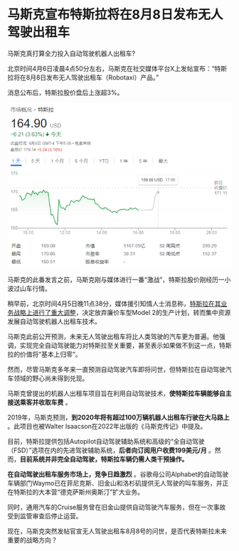 # 马斯克宣布特斯拉将在8月8日发布无人驾驶出租车

马斯克真打算全力投入自动驾驶机器人出租车?

北京时间4月6日凌晨4点50分左右，马斯克在社交媒体平台X上发帖宣布：“特斯拉将在8月8日发布无人驾驶出租车（Robotaxi）产品。”

消息公布后，特斯拉股价盘后上涨超3%。

![e05959e2dd6cd6a59fcb4cfd0d5560d5.jpg](https://raw.githubusercontent.com/qqhsx/qqnews_image/main/2024/04/06/马斯克宣布特斯拉将在8月8日发布无人驾驶出租车/e05959e2dd6cd6a59fcb4cfd0d5560d5.jpg)

马斯克的此番发言之前，马斯克刚与媒体进行一番“激战”，特斯拉股价刚经历一小波过山车行情。

稍早前，北京时间4月5日晚11点38分，媒体援引知情人士消息称，[特斯拉在其业务战略上进行了重大调整](https://news.qq.com/rain/a/20240405A07GON00)，决定放弃廉价车型Model
2的生产计划，转而集中资源发展自动驾驶机器人出租车技术。

马斯克此前公开预测，未来无人驾驶出租车将比人类驾驶的汽车更为普遍。他强调，实现完全自动驾驶能力对特斯拉至关重要，甚至表示如果做不到这一点，特斯拉的价值将“基本上归零”。

然而，尽管马斯克多年来一直预测自动驾驶汽车即将问世，但特斯拉在自动驾驶汽车领域的野心尚未得到兑现。

马斯克曾提出的机器人出租车项目旨在利用自动驾驶技术，**使特斯拉车辆能够自主接送乘客并收取车费** 。

2019年，马斯克预测，**到2020年将有超过100万辆机器人出租车行驶在大马路上** 。此项目也被Walter
Isaacson在2022年出版的《马斯克传记》中提及。

目前，特斯拉提供包括Autopilot自动驾驶辅助系统和高级的“全自动驾驶（FSD）”选项在内的先进驾驶辅助系统，**后者向订阅用户收费199美元/月**
。然而，**目前系统并非完全自动驾驶，特斯拉车辆仍需人类干预操作。**

**在自动驾驶出租车服务市场上，竞争日趋激烈**
。谷歌母公司Alphabet的自动驾驶车辆部门Waymo已在菲尼克斯、旧金山和洛杉矶提供无人驾驶的叫车服务，并正在特斯拉的大本营“德克萨斯州奥斯汀”扩大业务。

同时，通用汽车的Cruise服务曾在旧金山提供自动驾驶汽车服务，但在一次事故受到监管审查后停止运营。

现在，马斯克突然发帖官宣无人驾驶出租车8月8号的问世，是否代表特斯拉未来重要的战略方向？

